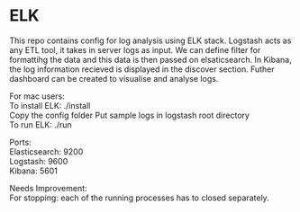 # ELK
This repo contains config for log analysis using ELK stack. Logstash acts as any ETL tool, it takes in server logs as input. We can define filter for formattihg the data and this data is then passed on elsaticsearch.
In Kibana, the log information recieved is displayed in the discover section. Futher dashboard can be created to visualise and analyse logs. 

For mac users:<br>
To install ELK: ./install<br>
Copy the config folder
Put sample logs in logstash root directory<br>
To run ELK: ./run<br>

Ports:<br>
Elasticsearch: 9200<br>
Logstash: 9600<br>
Kibana: 5601<br>

Needs Improvement:<br>
For stopping: each of the running processes has to closed separately.
